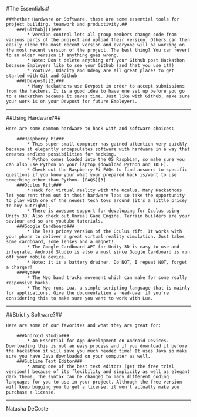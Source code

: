 #The Essentials:#

	##Whether Hardware or Software, these are some essential tools for project building, teamwork and productivity.##
		###[Github][1]###
			* Version control lets all group members change code from various parts of the project and upload their version. Others can then easily clone the most recent version and everyone will be working on the most recent version of the project. The best thing? You can revert to an older version if anything goes wrong. 
			* Note: Don't delete anything off your Github post Hackathon because Employers like to see your Github (and that you use it!)
			* Youtuve, Udacity and Udemy are all great places to get started with Git and Github
		###[Devpost][2]###
			* Many Hackathons use Devpost in order to accept submissions from the hackers. It is a good idea to have one set up before you go to a Hackathon because it saves time. Just like with Github, make sure your work is on your Devpost for future Employers.

**********************************************************************************************

##Using Hardware?##

	Here are some common hardware to hack with and software choices:
		
		###Raspberry Pi###
			* This super small computer has gained attention very quickly because it elegantly encapsulates software with hardware in a way that creates endless possibilities for hacking. 
			* Python comes loaded into the OS Raspbian, so make sure you can also use Python on your laptop (download Python and IDLE).
			* Check out the Raspberry Pi FAQs to find answers to specific questions if you know your what your prepared hack is/want to use something other than Python. [FAQS][3]
		###Oculus Rift###
			* Hack for virtual reality with the Oculus. Many Hackathons let you rent them out in their hardware labs so take the opportunity to play with one of the newest tech toys around (it's a little pricey to buy outright).
			* There is awesome support for developing for Oculus using Unity 3D. Also check out Unreal Game Engine. Terrain builders are your saviour and so are youtube tutorials.
		###Google Cardboard###
			* The less pricey version of the Oculus rift. It works with your phone to deliver a great virtual reality simulation. Just takes some cardboard, some lenses and a magnet! 
			* The Google Cardboard API for Unity 3D is easy to use and integrate. Android Studio is also a must since Google Cardboard is run off your mobile device. 
			* Note: it is a battery drainer. Do NOT, I repeat NOT, forget a charger!
		###Myo###
			* The Myo band tracks movement which can make for some really responsive hacks. 
			* The Myo runs Lua, a simple scripting language that is mainly for applications. Give the documentation a read-over if you’re considering this to make sure you want to work with Lua. 

**********************************************************************************************

##Strictly Software?## 

	Here are some of our favorites and what they are great for:
		
		###Android Studio###
			* An Essential for App development on Android Devices. Downloading this is not an easy process and if you download it before the hackathon it will save you much needed time! It uses Java so make sure you have Java downloaded on your computer as well.
		###Sublime Text Editor###
			* Among one of the best text editors (get the free trial version!) because of its flexibility and simplicity as well as elegant dark theme. The syntax can be changed to many different coding languages for you to use in your project. Although the free version will keep bugging you to get a license, it won’t actually make you purchase a license.

**********************************************************************************************

Natasha DeCoste

[1]:https://github.com/
[2]:devpost.com
[3]:https://www.raspberrypi.org/help/faqs/

